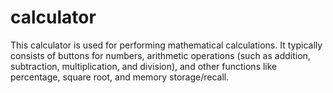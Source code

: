 # calculator
This calculator is used for performing mathematical calculations. It typically consists of buttons for numbers, arithmetic operations (such as addition, subtraction, multiplication, and division), and other functions like percentage, square root, and memory storage/recall.
